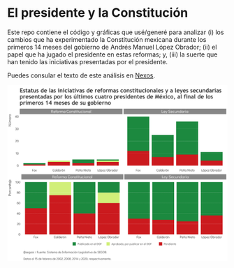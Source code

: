 # El presidente y la Constitución

Este repo contiene el código y gráficas que usé/generé para analizar (i) los cambios que ha experimentado la Constitución mexicana durante los primeros 14 meses del gobierno de Andrés Manuel López Obrador; (ii) el papel que ha jugado el presidente en estas reformas; y, (iii) la suerte que han tenido las iniciativas presentadas por el presidente.

Puedes consular el texto de este análisis en [Nexos]().

![My image](https://github.com/segasi/iniciativas_amlo_primer_anio/blob/master/03_graficas/numero_y_porcentaje_iniciativas_mes_14_por_estatus.png)